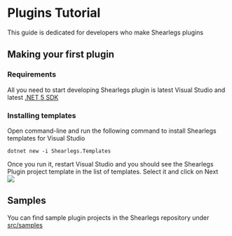 # Plugins Tutorial
This guide is dedicated for developers who make Shearlegs plugins

## Making your first plugin
### Requirements
All you need to start developing Shearlegs plugin is latest Visual Studio and latest [.NET 5 SDK](https://dotnet.microsoft.com/download/dotnet/5.0)

### Installing templates
Open command-line and run the following command to install Shearlegs templates for Visual Studio
```
dotnet new -i Shearlegs.Templates
 ```
Once you run it, restart Visual Studio and you should see the Shearlegs Plugin project template in the list of templates. Select it and click on Next  
![](/images/articles/developers/SearchTemplate.jpg)

## Samples
You can find sample plugin projects in the Shearlegs repository under [src/samples](https://github.com/Shearlegs/Shearlegs/tree/master/src/samples) 